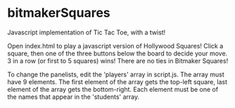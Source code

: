 # bitmakerSquares
Javascript implementation of Tic Tac Toe, with a twist!

Open index.html to play a javascript version of Hollywood Squares!
Click a square, then one of the three buttons below the board to decide your move.
3 in a row (or first to 5 squares) wins! There are no ties in Bitmaker Squares!

To change the panelists, edit the 'players' array in script.js. The array must have 9
elements. The first element of the array gets the top-left square, last element of the array gets the bottom-right. Each element must be one of the names that appear in the 'students' array.